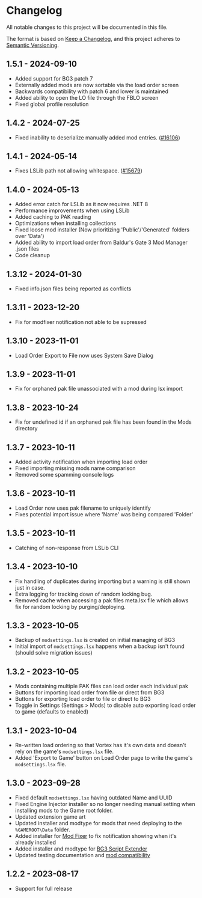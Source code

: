 # Changelog

All notable changes to this project will be documented in this file.

The format is based on [Keep a Changelog](https://keepachangelog.com/en/1.0.0/),
and this project adheres to [Semantic Versioning](https://semver.org/spec/v2.0.0.html).

## 1.5.1 - 2024-09-10

- Added support for BG3 patch 7
- Externally added mods are now sortable via the load order screen
- Backwards compatibility with patch 6 and lower is maintained
- Added ability to open the LO file through the FBLO screen
- Fixed global profile resolution

## 1.4.2 - 2024-07-25

- Fixed inability to deserialize manually added mod entries. ([#16106](https://github.com/Nexus-Mods/Vortex/issues/16106))

## 1.4.1 - 2024-05-14

- Fixes LSLib path not allowing whitespace. ([#15679](https://github.com/Nexus-Mods/Vortex/issues/15679))

## 1.4.0 - 2024-05-13

- Added error catch for LSLib as it now requires .NET 8
- Performance improvements when using LSLib
- Added caching to PAK reading
- Optimizations when installing collections 
- Fixed loose mod installer (Now prioritizing 'Public'/'Generated' folders over 'Data')
- Added ability to import load order from Baldur's Gate 3 Mod Manager .json files
- Code cleanup

## 1.3.12 - 2024-01-30

- Fixed info.json files being reported as conflicts

## 1.3.11 - 2023-12-20

- Fix for modfixer notification not able to be supressed

## 1.3.10 - 2023-11-01

- Load Order Export to File now uses System Save Dialog 

## 1.3.9 - 2023-11-01

- Fix for orphaned pak file unassociated with a mod during lsx import

## 1.3.8 - 2023-10-24

- Fix for undefined id if an orphaned pak file has been found in the Mods directory

## 1.3.7 - 2023-10-11

- Added activity notification when importing load order
- Fixed importing missing mods name comparison
- Removed some spamming console logs   

## 1.3.6 - 2023-10-11

- Load Order now uses pak filename to uniquely identify
- Fixes potential import issue where 'Name' was being compared 'Folder'

## 1.3.5 - 2023-10-11

- Catching of non-response from LSLib CLI

## 1.3.4 - 2023-10-10

- Fix handling of duplicates during importing but a warning is still shown just in case.
- Extra logging for tracking down of random locking bug.
- Removed cache when accessing a pak files meta.lsx file which allows fix for random locking by purging/deploying.

## 1.3.3 - 2023-10-05

- Backup of `modsettings.lsx` is created on initial managing of BG3
- Initial import of `modsettings.lsx` happens when a backup isn't found (should solve migration issues) 

## 1.3.2 - 2023-10-05

- Mods containing multiple PAK files can load order each individual pak
- Buttons for importing load order from file or direct from BG3
- Buttons for exporting load order to file or direct to BG3
- Toggle in Settings (Settings > Mods) to disable auto exporting load order to game (defaults to enabled)

## 1.3.1 - 2023-10-04

- Re-written load ordering so that Vortex has it's own data and doesn't rely on the game's `modsettings.lsx` file.
- Added 'Export to Game' button on Load Order page to write the game's `modsettings.lsx` file.

## 1.3.0 - 2023-09-28

- Fixed default `modsettings.lsx` having outdated Name and UUID
- Fixed Engine Injector installer so no longer needing manual setting when installing mods to the Game root folder.
- Updated extension game art
- Updated installer and modtype for mods that need deploying to the `%GAMEROOT\Data` folder.
- Added installer for [Mod Fixer](https://www.nexusmods.com/baldursgate3/mods/141) to fix notification showing when it's already installed
- Added installer and modtype for [BG3 Script Extender](https://github.com/Norbyte/bg3se)
- Updated testing documentation and [mod compatibility](https://forums.nexusmods.com/index.php?/topic/13287213-baldurs-gate-3-mod-compatibility-megathread/)

## 1.2.2 - 2023-08-17

- Support for full release 